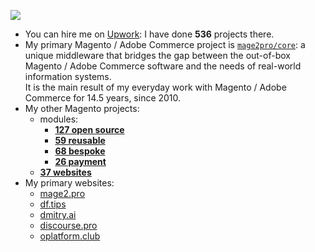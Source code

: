 ![](https://github-readme-stats.vercel.app/api?username=dmitrii-fediuk&show_icons=true&hide=stars,prs&count_private=true&hide_rank=true&hide_title=true&include_all_commits=true)

- You can hire me on [Upwork](https://www.upwork.com/fl/mage2pro): I have done **536** projects there.
- My primary Magento / Adobe Commerce project is [`mage2pro/core`](https://github.com/mage2pro/core): a unique middleware that bridges the gap between the out-of-box Magento / Adobe Commerce software and the needs of real-world information systems.     
It is the main result of my everyday work with Magento / Adobe Commerce for 14.5 years, since 2010.
- My other Magento projects:
  - modules:
    - [**127 open source**](https://github.com/topics/mage2pro-module-ready)
    - [**59 reusable**](https://github.com/topics/mage2pro-module-reusable)
    - [**68 bespoke**](https://github.com/topics/mage2pro-module-bespoke)
    - [**26 payment**](https://github.com/topics/mage2pro-payment)
  - [**37 websites**](https://github.com/topics/mage2pro-site)
- My primary websites:
  - [mage2.pro](https://mage2.pro?order=views)
  - [df.tips](https://df.tips?order=views)
  - [dmitry.ai](https://dmitry.ai?order=views)
  - [discourse.pro](https://discourse.pro?order=views)
  - [oplatform.club](https://oplatform.club?order=views)